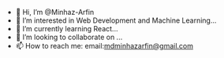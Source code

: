 - 👋 Hi, I’m @Minhaz-Arfin
- 👀 I’m interested in Web Development and Machine Learning...
- 🌱 I’m currently learning React...
- 💞️ I’m looking to collaborate on ...
- 📫 How to reach me: email:mdminhazarfin@gmail.com

<!---
Minhaz-Arfin/Minhaz-Arfin is a ✨ special ✨ repository because its `README.md` (this file) appears on your GitHub profile.
You can click the Preview link to take a look at your changes.
--->
